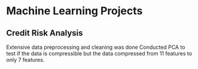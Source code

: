 # Machine Learning Projects
## Credit Risk Analysis
Extensive data preprocessing and cleaning was done
Conducted PCA to test if the data is compressible but the data compressed from 11 features to only 7 features.
